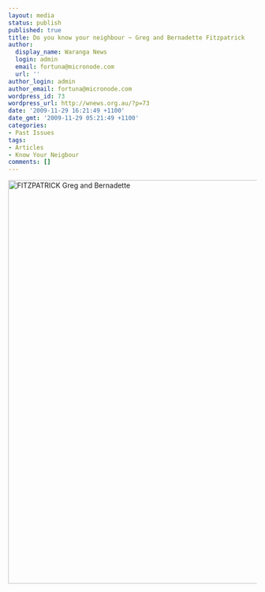 ```yaml
---
layout: media
status: publish
published: true
title: Do you know your neighbour ~ Greg and Bernadette Fitzpatrick
author:
  display_name: Waranga News
  login: admin
  email: fortuna@micronode.com
  url: ''
author_login: admin
author_email: fortuna@micronode.com
wordpress_id: 73
wordpress_url: http://wnews.org.au/?p=73
date: '2009-11-29 16:21:49 +1100'
date_gmt: '2009-11-29 05:21:49 +1100'
categories:
- Past Issues
tags:
- Articles
- Know Your Neigbour
comments: []
---
```


<a href="http://wnews.org.au/wp-content/uploads/2009/11/FITZPATRICK-Greg-and-Bernadette.jpg"><img class="alignnone size-large wp-image-74" style="border: 0pt none;" title="FITZPATRICK Greg and Bernadette" alt="FITZPATRICK Greg and Bernadette" src="http://wnews.org.au/wp-content/uploads/2009/11/FITZPATRICK-Greg-and-Bernadette-703x1024.jpg" width="562" height="819" /></a>
